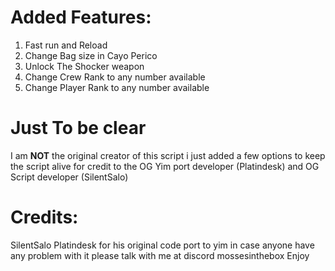 # Added Features:
1. Fast run and Reload
2. Change Bag size in Cayo Perico
3. Unlock The Shocker weapon
4. Change Crew Rank to any number available
5. Change Player Rank to any number available

# Just To be clear
I am **NOT** the original creator of this script i just added a few options to keep the script alive for credit to the OG Yim port developer (Platindesk) and OG Script developer (SilentSalo)

# Credits:
SilentSalo 
Platindesk for his original code port to yim
in case anyone have any problem with it please talk with me at discord
mossesinthebox
Enjoy
